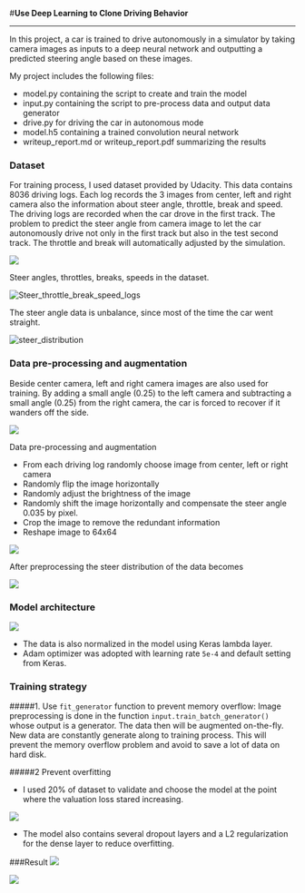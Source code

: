 #**Use Deep Learning to Clone Driving Behavior**

---

In this project, a car is trained to drive autonomously in a simulator by taking camera images as inputs to a deep neural network and outputting a predicted steering angle based on these images.


My project includes the following files:
* model.py containing the script to create and train the model
* input.py containing the script to pre-process data and output data generator
* drive.py for driving the car in autonomous mode
* model.h5 containing a trained convolution neural network
* writeup_report.md or writeup_report.pdf summarizing the results


### **Dataset**
For training process, I used dataset provided by Udacity. This data contains 8036 driving logs. Each log records the 3 images from center, left and right camera also the information about steer angle, throttle, break and speed. The driving logs are recorded when the car drove in the first track. The problem to predict the steer angle from camera image to let the car autonomously drive not only in the first track but also in the test second track. The throttle and break will automatically adjusted by the simulation.  

![](./images/center_left_right_camera.png)

Steer angles, throttles, breaks, speeds in the dataset.

![Steer_throttle_break_speed_logs](./images/Steer_throttle_break_speed_logs.png)

The steer angle data is unbalance, since most of the time the car went straight.

![steer_distribution](./images/steer_distribution.png)


### **Data pre-processing and augmentation**
Beside center camera, left and right camera images are also used for training. By adding a small angle (0.25) to the left camera and subtracting a small angle (0.25) from the right camera, the car is forced to recover if it wanders off the side.

![](./images/steer_angle_three_cameras.png)

Data pre-processing and augmentation

* From each driving log randomly choose image from center, left or right camera
* Randomly flip the image horizontally
* Randomly adjust the brightness of the image
* Randomly shift the image horizontally and compensate the steer angle 0.035 by pixel.
* Crop the image to remove the redundant information
* Reshape image to 64x64

![](./images/preprocessing_image.png)

After preprocessing the steer distribution of the data becomes

![](./images/steer_distribution_after_preprocessing.png)

### Model architecture
![](./images/behaviror_clonning_diagram.png)

* The data is also normalized in the model using Keras lambda layer.
* Adam optimizer was adopted with learning rate `5e-4` and default setting from Keras.

### Training strategy
#####1. Use `fit_generator` function to prevent memory overflow:
Image preprocessing is done in the function `input.train_batch_generator()` whose output is a generator. The data then will be augmented on-the-fly. New data are constantly generate along to training process. This will prevent the memory overflow problem and avoid to save a lot of data on hard disk.

#####2 Prevent overfitting
* I used 20% of dataset to validate and choose the model at the point where the valuation loss stared increasing.

![](./images/choose_model.png)

 * The model also contains several dropout layers and a L2 regularization for the dense layer to reduce overfitting.




###Result
[![](.\images\track_1.png)](https://youtu.be/ud4JqEngY0Y)

[![](.\images\track_2.png)](https://youtu.be/bPFmJ_luTBU)
